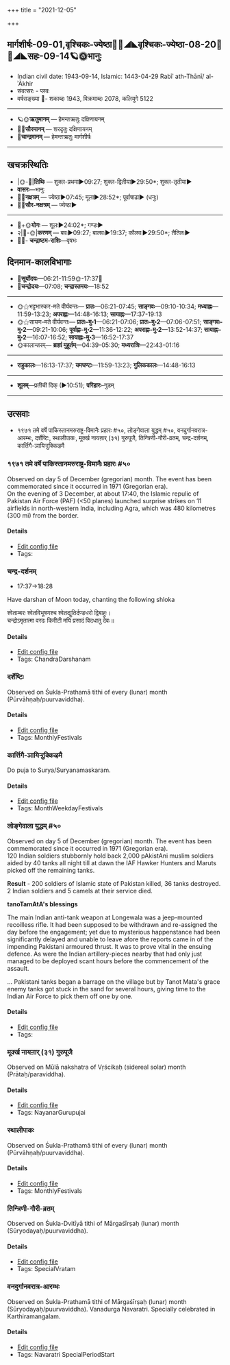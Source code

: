 +++
title = "2021-12-05"

+++
## मार्गशीर्षः-09-01,वृश्चिकः-ज्येष्ठा🌛🌌◢◣वृश्चिकः-ज्येष्ठा-08-20🌌🌞◢◣सहः-09-14🪐🌞भानुः
- Indian civil date: 1943-09-14, Islamic: 1443-04-29 Rabīʿ ath-Thānī/ al-ʾĀkhir
- संवत्सरः - प्लवः
- वर्षसङ्ख्या 🌛- शकाब्दः 1943, विक्रमाब्दः 2078, कलियुगे 5122
___________________
- 🪐🌞**ऋतुमानम्** — हेमन्तऋतुः दक्षिणायनम्
- 🌌🌞**सौरमानम्** — शरदृतुः दक्षिणायनम्
- 🌛**चान्द्रमानम्** — हेमन्तऋतुः मार्गशीर्षः
___________________


## खचक्रस्थितिः
- |🌞-🌛|**तिथिः** — शुक्ल-प्रथमा►09:27; शुक्ल-द्वितीया►29:50*; शुक्ल-तृतीया►  
- **वासरः**—भानुः  
- 🌌🌛**नक्षत्रम्** — ज्येष्ठा►07:45; मूला►28:52*; पूर्वाषाढा► (धनुः)  
- 🌌🌞**सौर-नक्षत्रम्** — ज्येष्ठा►  
___________________
- 🌛+🌞**योगः** — शूलः►24:02*; गण्डः►  
- २|🌛-🌞|**करणम्** — बवः►09:27; बालवः►19:37; कौलवः►29:50*; तैतिलः►  
- 🌌🌛- **चन्द्राष्टम-राशिः**—वृषभः  


## दिनमान-कालविभागाः
- 🌅**सूर्योदयः**—06:21-11:59🌞️-17:37🌇  
- 🌛**चन्द्रोदयः**—07:08; **चन्द्रास्तमयः**—18:52  
___________________
- 🌞⚝भट्टभास्कर-मते वीर्यवन्तः— **प्रातः**—06:21-07:45; **साङ्गवः**—09:10-10:34; **मध्याह्नः**—11:59-13:23; **अपराह्णः**—14:48-16:13; **सायाह्नः**—17:37-19:13  
- 🌞⚝सायण-मते वीर्यवन्तः— **प्रातः-मु॰1**—06:21-07:06; **प्रातः-मु॰2**—07:06-07:51; **साङ्गवः-मु॰2**—09:21-10:06; **पूर्वाह्णः-मु॰2**—11:36-12:22; **अपराह्णः-मु॰2**—13:52-14:37; **सायाह्नः-मु॰2**—16:07-16:52; **सायाह्नः-मु॰3**—16:52-17:37  
- 🌞कालान्तरम्— **ब्राह्मं मुहूर्तम्**—04:39-05:30; **मध्यरात्रिः**—22:43-01:16  
___________________
- **राहुकालः**—16:13-17:37; **यमघण्टः**—11:59-13:23; **गुलिककालः**—14:48-16:13  
___________________
- **शूलम्**—प्रतीची दिक् (►10:51); **परिहारः**–गुडम्  
___________________

## उत्सवाः
- १९७१ तमे वर्षे पाकिस्तानमरुराष्ट्र-विमानैः प्रहारः #५०, लोङ्गेवाला युद्धम् #५०, वनदुर्गानवरात्र-आरम्भः, दर्शेष्टिः, स्थालीपाकः, मूर्क्ख नायऩार् (३१) गुरुपूजै, तिन्त्रिणी-गौरी-व्रतम्, चन्द्र-दर्शनम्, कार्त्तिगै-ञायिऱ्ऱुक्किऴमै
### १९७१ तमे वर्षे पाकिस्तानमरुराष्ट्र-विमानैः प्रहारः #५०

Observed on day 5 of December (gregorian) month. The event has been commemorated since it occurred in 1971 (Gregorian era).  
On the evening of 3 December, at about 17:40, the Islamic repulic of Pakistan Air Force (PAF) (<50 planes) launched surprise strikes on 11 airfields in north-western India, including Agra, which was 480 kilometres (300 mi) from the border.


#### Details
- [Edit config file](https://github.com/jyotisham/adyatithi/tree/master/mahApuruSha/xatra-later/gregorian/day/12/05/71-indo-pAk-war-start.toml)
- Tags: 


### चन्द्र-दर्शनम्
- 17:37→18:28

Have darshan of Moon today, chanting the following shloka

श्वेताम्बरः श्वेतविभूषणश्च श्वेतद्युतिर्दण्डधरो द्विबाहुः।  
चन्द्रोऽमृतात्मा वरदः किरीटी मयि प्रसादं विदधातु देवः॥



#### Details
- [Edit config file](https://github.com/jyotisham/adyatithi/tree/master/devatA/graha/description_only/candra-darzanam.toml)
- Tags: ChandraDarshanam


### दर्शेष्टिः

Observed on Śukla-Prathamā tithi of every (lunar) month (Pūrvāhṇaḥ/puurvaviddha). 

#### Details
- [Edit config file](https://github.com/jyotisham/adyatithi/tree/master/gRhya/general/lunar_month/tithi/00/01/darsheShTiH.toml)
- Tags: MonthlyFestivals


### कार्त्तिगै-ञायिऱ्ऱुक्किऴमै

Do puja to Surya/Suryanamaskaram.

#### Details
- [Edit config file](https://github.com/jyotisham/adyatithi/tree/master/tamil/description_only/kArttigai~JAyir2r2ukkizhamai.toml)
- Tags: MonthWeekdayFestivals


### लोङ्गेवाला युद्धम् #५०

Observed on day 5 of December (gregorian) month. The event has been commemorated since it occurred in 1971 (Gregorian era).  
120 Indian soldiers stubbornly hold back 2,000 pAkistAni muslim soldiers aided by 40 tanks all night till at dawn the IAF Hawker Hunters and Maruts picked off the remaining tanks.

**Result** - 200 soldiers of Islamic state of Pakistan killed, 36 tanks destroyed. 2 Indian soldiers and 5 camels at their service died.

**tanoTamAtA's blessings**  

The main Indian anti-tank weapon at Longewala was a jeep-mounted recoilless rifle. It had been supposed to be withdrawn and re-assigned the day before the engagement; yet due to mysterious happenstance had been significantly delayed and unable to leave afore the reports came in of the impending Pakistani armoured thrust. It was to prove vital in the ensuing defence. As were the Indian artillery-pieces nearby that had only just managed to be deployed scant hours before the commencement of the assault.

... Pakistani tanks began a barrage on the village but by Tanot Mata's grace enemy tanks got stuck in the sand for several hours, giving time to the Indian Air Force to pick them off one by one.


#### Details
- [Edit config file](https://github.com/jyotisham/adyatithi/tree/master/mahApuruSha/xatra-later/gregorian/day/12/05/longevAla-battle.toml)
- Tags: 


### मूर्क्ख नायऩार् (३१) गुरुपूजै

Observed on Mūlā nakshatra of Vṛścikaḥ (sidereal solar) month (Prātaḥ/paraviddha). 

#### Details
- [Edit config file](https://github.com/jyotisham/adyatithi/tree/master/mahApuruSha/nAyanAr/sidereal_solar_month/nakshatra/08/19/mUrkkha%20nAyan2Ar%20%2831%29%20gurupUjai.toml)
- Tags: NayanarGurupujai


### स्थालीपाकः

Observed on Śukla-Prathamā tithi of every (lunar) month (Pūrvāhṇaḥ/puurvaviddha). 

#### Details
- [Edit config file](https://github.com/jyotisham/adyatithi/tree/master/gRhya/general/lunar_month/tithi/00/01/sthAlIpAkaH_1.toml)
- Tags: MonthlyFestivals


### तिन्त्रिणी-गौरी-व्रतम्

Observed on Śukla-Dvitīyā tithi of Mārgaśīrṣaḥ (lunar) month (Sūryodayaḥ/puurvaviddha). 

#### Details
- [Edit config file](https://github.com/jyotisham/adyatithi/tree/master/devatA/umA/lunar_month/tithi/09/02/tintriNI-gaurI-vratam.toml)
- Tags: SpecialVratam


### वनदुर्गानवरात्र-आरम्भः

Observed on Śukla-Prathamā tithi of Mārgaśīrṣaḥ (lunar) month (Sūryodayaḥ/puurvaviddha). Vanadurga Navaratri. Specially celebrated in Karthiramangalam.

#### Details
- [Edit config file](https://github.com/jyotisham/adyatithi/tree/master/devatA/shakti/lunar_month/tithi/09/01/vanadurgAnavarAtra-ArambhaH.toml)
- Tags: Navaratri SpecialPeriodStart


